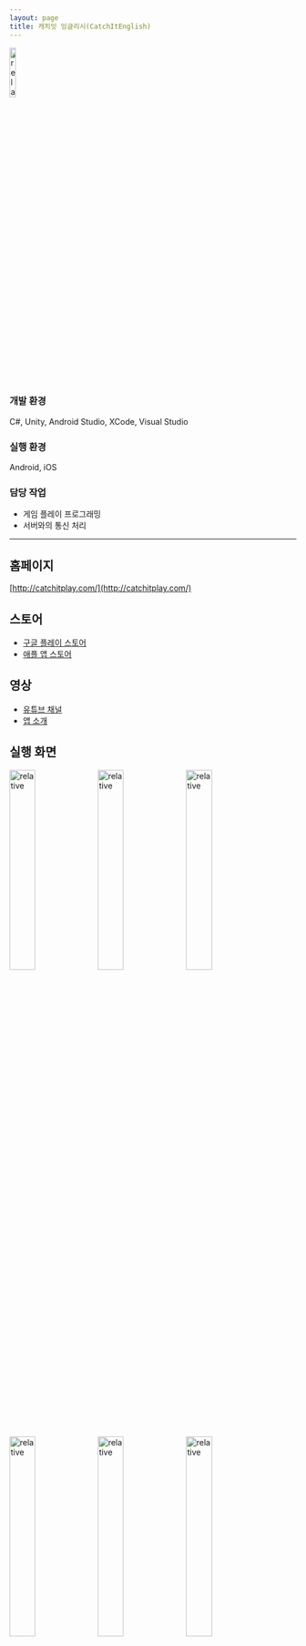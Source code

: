 ```yaml
---
layout: page
title: 캐치잇 잉글리시(CatchItEnglish)
---
```


<img src='{{ "/assets/images/games/cie/icon.png" | relative_url }}' alt='relative' width="15%" height="15%">

### 개발 환경
C#, Unity, Android Studio, XCode, Visual Studio     

### 실행 환경
Android, iOS  

### 담당 작업
* 게임 플레이 프로그래밍
* 서버와의 통신 처리

---

## 홈페이지
[http://catchitplay.com/](http://catchitplay.com/)  

## 스토어
* [구글 플레이 스토어](https://play.google.com/store/apps/details?id=com.nxc.catchitenglishbasic.google&hl=ko)
* [애플 앱 스토어](https://apps.apple.com/kr/app/%EC%BA%90%EC%B9%98%EC%9E%87-%EC%9E%89%EA%B8%80%EB%A6%AC%EC%8B%9C/id881322806)

## 영상
* [유튜브 채널](https://www.youtube.com/channel/UC1WiTJlJXj7InDxycoUa3Cg)  
* [앱 소개](https://www.youtube.com/watch?v=z2AP5nprDWM)

## 실행 화면
<img src='{{ "/assets/images/games/cie/1.png" | relative_url }}' alt='relative' width="30%">
<img src='{{ "/assets/images/games/cie/2.png" | relative_url }}' alt='relative' width="30%">
<img src='{{ "/assets/images/games/cie/3.png" | relative_url }}' alt='relative' width="30%">

<img src='{{ "/assets/images/games/cie/4.png" | relative_url }}' alt='relative' width="30%">
<img src='{{ "/assets/images/games/cie/5.png" | relative_url }}' alt='relative' width="30%">
<img src='{{ "/assets/images/games/cie/6.png" | relative_url }}' alt='relative' width="30%">